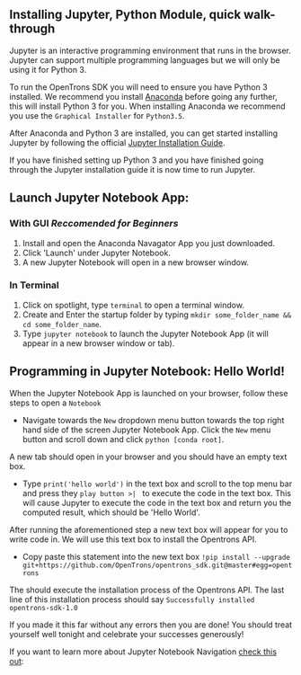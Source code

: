 ## Installing Jupyter, Python Module, quick walk-through

Jupyter is an interactive programming environment that runs in the browser. Jupyter can support multiple programming languages but we will only be using it for Python 3.

To run the OpenTrons SDK you will need to ensure you have Python 3 installed. We recommend you install [Anaconda](https://www.continuum.io/downloads) before going any further, this will install Python 3 for you. When installing Anaconda we recommend you use the `Graphical Installer` for `Python3.5`.

After Anaconda and Python 3 are installed, you can get started installing Jupyter by following the official [Jupyter Installation Guide](http://jupyter.readthedocs.io/en/latest/install.html).

If you have finished setting up Python 3 and you have finished going through the Jupyter installation guide it is now time to run Jupyter.


## Launch Jupyter Notebook App:

### With GUI *Reccomended for Beginners*
1. Install and open the Anaconda Navagator App you just downloaded.
2. Click 'Launch' under Jupyter Notebook.
3. A new Jupyter Notebook will open in a new browser window. 

### In Terminal
1. Click on spotlight, type `terminal` to open a terminal window.
2. Create and Enter the startup folder by typing `mkdir some_folder_name && cd some_folder_name`.
3. Type `jupyter notebook` to launch the Jupyter Notebook App (it will appear in a new browser window or tab).


## Programming in Jupyter Notebook: Hello World!

When the Jupyter Notebook App is launched on your browser, follow these steps to open a `Notebook`

* Navigate towards the `New` dropdown menu button towards the top right hand side of the screen Jupyter Notebook App. Click the `New` menu button and scroll down and click `python [conda root]`.

A new tab should open in your browser and you should have an empty text box.

* Type `print('hello world')` in the text box and scroll to the top menu bar and press they `play button >| ` to execute the code in the text box. This will cause Jupyter to execute the code in the text box and return you the computed result, which should be 'Hello World'.

After running the aforementioned step a new text box will appear for you to write code in. We will use this text box to install the Opentrons API.

* Copy paste this statement into the new text box `!pip install --upgrade git+https://github.com/OpenTrons/opentrons_sdk.git@master#egg=opentrons`

The should execute the installation process of the Opentrons API. The last line of this installation process should say `Successfully installed opentrons-sdk-1.0`

If you made it this far without any errors then you are done! You should treat yourself well tonight and celebrate your successes generously!

If you want to learn more about Jupyter Notebook Navigation [check this out](http://nbviewer.jupyter.org/github/jupyter/notebook/blob/master/docs/source/examples/Notebook/Notebook%20Basics.ipynb):
